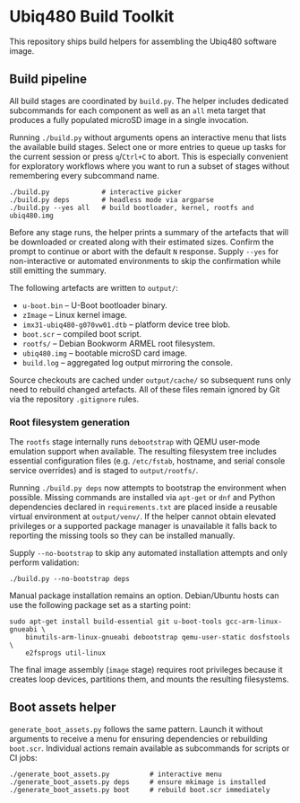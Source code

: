 # Ubiq480 Build Toolkit

This repository ships build helpers for assembling the Ubiq480 software image.

## Build pipeline

All build stages are coordinated by `build.py`.  The helper includes dedicated
subcommands for each component as well as an `all` meta target that produces a
fully populated microSD image in a single invocation.

Running `./build.py` without arguments opens an interactive menu that lists the
available build stages.  Select one or more entries to queue up tasks for the
current session or press `q`/`Ctrl+C` to abort.  This is especially convenient
for exploratory workflows where you want to run a subset of stages without
remembering every subcommand name.

```
./build.py             # interactive picker
./build.py deps        # headless mode via argparse
./build.py --yes all   # build bootloader, kernel, rootfs and ubiq480.img
```

Before any stage runs, the helper prints a summary of the artefacts that will be
downloaded or created along with their estimated sizes.  Confirm the prompt to
continue or abort with the default `N` response.  Supply `--yes` for
non-interactive or automated environments to skip the confirmation while still
emitting the summary.

The following artefacts are written to `output/`:

* `u-boot.bin` – U-Boot bootloader binary.
* `zImage` – Linux kernel image.
* `imx31-ubiq480-g070vw01.dtb` – platform device tree blob.
* `boot.scr` – compiled boot script.
* `rootfs/` – Debian Bookworm ARMEL root filesystem.
* `ubiq480.img` – bootable microSD card image.
* `build.log` – aggregated log output mirroring the console.

Source checkouts are cached under `output/cache/` so subsequent runs only need
to rebuild changed artefacts.  All of these files remain ignored by Git via the
repository `.gitignore` rules.

### Root filesystem generation

The `rootfs` stage internally runs `debootstrap` with QEMU user-mode emulation
support when available.  The resulting filesystem tree includes essential
configuration files (e.g. `/etc/fstab`, hostname, and serial console service
overrides) and is staged to `output/rootfs/`.

Running `./build.py deps` now attempts to bootstrap the environment when
possible.  Missing commands are installed via `apt-get` or `dnf` and Python
dependencies declared in `requirements.txt` are placed inside a reusable
virtual environment at `output/venv/`.  If the helper cannot obtain elevated
privileges or a supported package manager is unavailable it falls back to
reporting the missing tools so they can be installed manually.

Supply `--no-bootstrap` to skip any automated installation attempts and only
perform validation:

```
./build.py --no-bootstrap deps
```

Manual package installation remains an option.  Debian/Ubuntu hosts can use the
following package set as a starting point:

```
sudo apt-get install build-essential git u-boot-tools gcc-arm-linux-gnueabi \
    binutils-arm-linux-gnueabi debootstrap qemu-user-static dosfstools \
    e2fsprogs util-linux
```

The final image assembly (`image` stage) requires root privileges because it
creates loop devices, partitions them, and mounts the resulting filesystems.

## Boot assets helper

`generate_boot_assets.py` follows the same pattern.  Launch it without
arguments to receive a menu for ensuring dependencies or rebuilding `boot.scr`.
Individual actions remain available as subcommands for scripts or CI jobs:

```
./generate_boot_assets.py          # interactive menu
./generate_boot_assets.py deps     # ensure mkimage is installed
./generate_boot_assets.py boot     # rebuild boot.scr immediately
```
